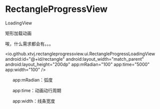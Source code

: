 # RectangleProgressView
LoadingView

矩形加载动画

唉，什么需求都会有。。。



 <io.github.xtvj.rectangleprogressview.ui.RectangleProgressLoadingView
        android:id="@+id/rectangle"
        android:layout_width="match_parent"
        android:layout_height="200dp"
        app:mRadian="100"
        app:time="5000"
        app:width="100" />
        
        
        
        app:mRadian：弧度
        
        app:time：动画动行周期
        
        app:width：线条宽度
   
